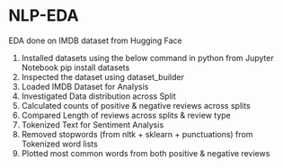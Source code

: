 # NLP-EDA
EDA done on IMDB dataset from Hugging Face

1. Installed datasets using the below command in python from Jupyter Notebook
pip install datasets
2. Inspected the dataset using dataset_builder
3. Loaded IMDB Dataset for Analysis
4. Investigated Data distribution across Split
5. Calculated counts of positive & negative reviews across splits
6. Compared Length of reviews across splits & review type
7. Tokenized Text for Sentiment Analysis
8. Removed stopwords (from nltk + sklearn + punctuations) from Tokenized word lists
9. Plotted most common words from both positive & negative reviews
